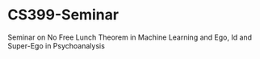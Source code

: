 # CS399-Seminar
Seminar on No Free Lunch Theorem in Machine Learning and Ego, Id and Super-Ego in Psychoanalysis
